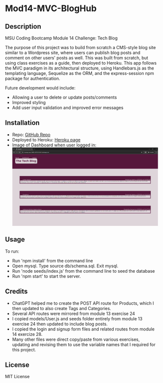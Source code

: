# Mod14-MVC-BlogHub

## Description

MSU Coding Bootcamp Module 14 Challenge: Tech Blog

The purpose of this project was to build from scratch a CMS-style blog site similar to a Wordpress site, where users can publish blog posts and comment on other users' posts as well. This was built from scratch, but using class exercises as a guide, then deployed to Heroku. This app follows the MVC paradigm in its architectural structure, using Handlebars.js as the templating language, Sequelize as the ORM, and the express-session npm package for authentication.

Future development would include:

- Allowing a user to delete or update posts/comments
- Improved styling
- Add user input validation and improved error messages

## Installation

- Repo: [GitHub Repo](https://github.com/ECiarabellini/Mod14-MVC-BlogHub)
- Deployed to Heroku: [Heroku page](https://thawing-mesa-34482-e04974e7bb61.herokuapp.com/)
- Image of Dashboard when user logged in: ![screenshot](screenshot.png)

## Usage

To run:

- Run 'npm install' from the command line
- Open mysql. Type source db/schema.sql. Exit mysql.
- Run 'node seeds/index.js' from the command line to seed the database
- Run 'npm start' to start the server.

## Credits

- ChatGPT helped me to create the POST API route for Products, which I then updated to also create Tags and Categories.
- Several API routes were mirrored from module 13 exercise 24
- I copied models/User.js and seeds folder entirely from module 13 exercise 24 then updated to include blog posts.
- I copied the login and signup form files and related routes from module 14 exercize 28.
- Many other files were direct copy/paste from various exercises, updating and revising them to use the variable names that I required for this project.

## License

MIT License
